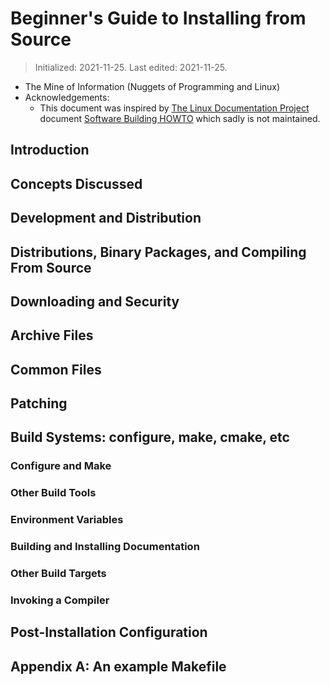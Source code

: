 # Beginner's Guide to Installing from Source
> Initialized: 2021-11-25. Last edited: 2021-11-25.

- The Mine of Information (Nuggets of Programming and Linux)
- Acknowledgements:
    - This document was inspired by [The Linux Documentation Project](http://tldp.org/) document [Software Building HOWTO](http://www.tldp.org/HOWTO/Software-Building-HOWTO.html) which sadly is not maintained.

## Introduction

## Concepts Discussed

## Development and Distribution

## Distributions, Binary Packages, and Compiling From Source

## Downloading and Security

## Archive Files

## Common Files

## Patching

## Build Systems: configure, make, cmake, etc

### Configure and Make

### Other Build Tools

### Environment Variables

### Building and Installing Documentation

### Other Build Targets

### Invoking a Compiler

## Post-Installation Configuration

## Appendix A: An example Makefile

